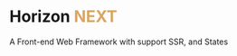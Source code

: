 <h1>
    <span>Horizon</span>
    <span style="color: #dba661;">NEXT</span>
</h1>

A Front-end Web Framework with support SSR, and States